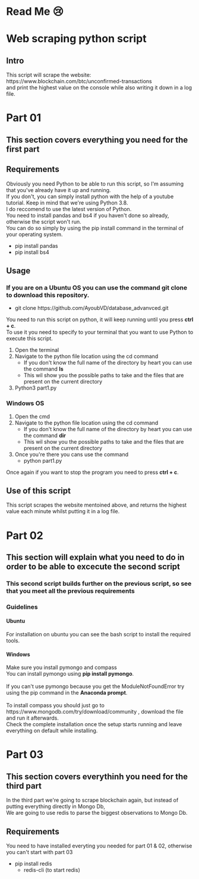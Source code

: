 # Read Me 😢

<h1> Web scraping python script </h1>

<h2> Intro </h2>
This script will scrape the website: https://www.blockchain.com/btc/unconfirmed-transactions <br>
and print the highest value on the console while also writing it down in a log file. <br>

<h1>Part 01</h1>
<h2> This section covers everything you need for the first part </h2>

<h2> Requirements </h2>
Obviously you need Python to be able to run this script, so I'm assuming that you've already have it up and running. <br>
If you don't, you can simply install python with the help of a youtube tutorial. Keep in mind that we're using Python 3.8. <br>
I do reccomend to use the latest version of Python. <br>
You need to install pandas and bs4 if you haven't done so already, otherwise the script won't run. <br>
You can do so simply by using the pip install command in the terminal of your operating system. <br>
<ul>
  <li> pip install pandas </li>
  <li> pip install bs4 </li>
</ul>

<h2> Usage </h2>
<h3>If you are on a Ubuntu OS you can use the command git clone to download this repository. </h3>
<ul>
  <li> git clone https://github.com/AyoubVD/database_advanvced.git </li>
</ul>
You need to run this script on python, it will keep running until you press <b>ctrl + c</b>. <br>
To use it you need to specify to your terminal that you want to use Python to execute this script. <br>
<ol>
  <li> Open the terminal </li>
  <li> Navigate to the python file location using the cd command 
  <ul> <li> If you don't know the full name of the directory by heart you can use the command <b>ls</b></li> 
    <li>This wil show you the possible paths to take and the files that are present on the current directory</li> </ul></li></li>
  <li> Python3 part1.py</li> 
</ol>

<h3> Windows OS </h3>
<ol>
  <li> Open the cmd </li>
  <li> Navigate to the python file location using the cd command 
  <ul> <li> If you don't know the full name of the directory by heart you can use the command <b>dir</b></li> 
    <li>This wil show you the possible paths to take and the files that are present on the current directory</li> </ul></li></li>
  <li> Once you're there you cans use the command
    <ul> <li> python part1.py </li> </ul>
  </li>
 </ol>
Once again if you want to stop the program you need to press <b>ctrl + c</b>. <br>



<h2> Use of this script </h2>
This script scrapes the website mentoined above, and returns the highest value each minute whilst putting it in a log file.

<h1>Part 02</h1>
<h2> This section will explain what you need to do in order to be able to excecute the second script </h2>

<h3> This second script builds further on the previous script, so see that you meet all the previous requirements </h3>

<h3> Guidelines </h3>
<h4> Ubuntu </h4>
For installation on ubuntu you can see the bash script to install the required tools. <br>

<h4> Windows </h4>
Make sure you install pymongo and compass
<br>
You can install pymongo using <b>pip install pymongo</b>.<br><br>
If you can't use pymongo because you get the ModuleNotFoundError try using the pip command in the <b>Anaconda prompt</b>.<br><br>
To install compass you should just go to https://www.mongodb.com/try/download/community , download the file and run it afterwards.<br>
Check the complete installation once the setup starts running and leave everything on default while installing.<br>

 <h1>Part 03</h1>
<h2> This section covers everythinh you need for the third part </h2>
In the third part we're going to scrape blockchain again, but instead of putting everything directly in Mongo Db, <br>
We are going to use redis to parse the biggest observations to Mongo Db.<br>

<h2> Requirements </h2>
You need to have installed everyting you needed for part 01 & 02, otherwise you can't start with part 03
<ul>
  <li> pip install redis 
    <ul>
      <li>
        redis-cli (to start redis)
      </li>
    </ul>
  </li>
</ul>
